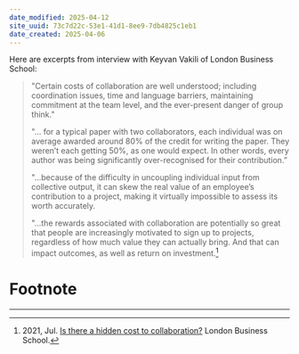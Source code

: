 ```yaml
---
date_modified: 2025-04-12
site_uuid: 73c7d22c-53e1-41d1-8ee9-7db4825c1eb1
date_created: 2025-04-06
---
```


Here are excerpts from interview with Keyvan Vakili of London Business School:

>"Certain costs of collaboration are well understood; including coordination issues, time and language barriers, maintaining commitment at the team level, and the ever-present danger of group think."
>
>"... for a typical paper with two collaborators, each individual was on average awarded around 80% of the credit for writing the paper. They weren’t each getting 50%, as one would expect. In other words, every author was being significantly over-recognised for their contribution.”
>
>"...because of the difficulty in uncoupling individual input from collective output, it can skew the real value of an employee’s contribution to a project, making it virtually impossible to assess its worth accurately.
>
>"...the rewards associated with collaboration are potentially so great that people are increasingly motivated to sign up to projects, regardless of how much value they can actually bring. And that can impact outcomes, as well as return on investment.[^e4fbbf]

# Footnote
***
[^e4fbbf]: 2021, Jul. [Is there a hidden cost to collaboration?](https://www.london.edu/think/is-there-a-hidden-cost-to-collaboration) London Business School.